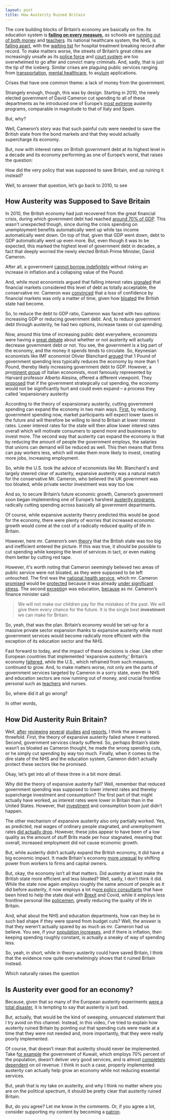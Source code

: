 ```yaml
---
layout: post
title: How Austerity Ruined Britain
---
```


The core building blocks of Britain’s economy are basically on fire. Its education system is **[failing on every measure](https://news.sky.com/story/uks-education-system-is-failing-on-every-measure-with-shocking-regional-disparities-uncovered-12634175),** as schools are [running out of both money](https://www.theguardian.com/education/2022/oct/22/exclusive-90-of-uk-schools-will-go-bust-next-year-heads-warn) and [teachers](https://www.independent.co.uk/news/uk/teacher-recruitment-crisis-shortage-warning-b2349753.html). Its national healthcare system, the NHS, is [falling apart](https://edition.cnn.com/2023/01/23/uk/uk-nhs-crisis-falling-apart-gbr-intl/index.html), with the [waiting list](https://www.healthwatch.co.uk/news/2023-04-13/nhs-waiting-lists-reach-record-levels-what-about-hidden-waiting-list) for hospital treatment breaking record after record. To make matters worse, the streets of Britain’s great cities are increasingly unsafe as its [police force](https://www.youtube.com/watch?v=aB8JbEI9csY) and [court system](https://www.bbc.com/news/uk-64586483) are too overwhelmed to go after and convict many criminals. And, sadly, that is just the tip of the iceberg. Similar crises are plaguing public services ranging from [transportation](https://www.autoexpress.co.uk/opinion/356242/uk-just-had-greatest-transport-crisis-living-memory), [mental healthcare](https://www.theguardian.com/news/video/2023/may/30/therapy-for-the-lads-my-mission-to-help-men-cope-in-a-cost-of-living-crisis), to as[ylum](https://www.spectator.co.uk/article/britains-asylum-crisis/) applications. 

Crises that have one common theme: a lack of money from the government. 

Strangely enough, though, this was by design. Starting in 2010, the newly elected government of David Cameron cut spending to all of these departments as he introduced one of Europe’s [most extreme](https://www.ft.com/content/5e5a6d1e-33c9-11e0-b1ed-00144feabdc0) austerity programs, comparable in magnitude to that of Italy and Spain. 

But, why? 

Well, Cameron’s story was that such painful cuts were needed to save the British state from the bond markets and that they would actually supercharge its economy.

But, now with interest rates on British government debt at its highest level in a decade and its economy performing as one of Europe’s worst, that raises the question:

How did the very policy that was supposed to save Britain, end up ruining it instead?

Well, to answer that question, let’s go back to 2010, to see 

## How Austerity was Supposed to Save Britain

In 2010, the British economy had just recovered from the great financial crisis, during which government debt had reached [around 70% of GDP](https://tradingeconomics.com/united-kingdom/government-debt-to-gdp). This wasn't unexpected though, since during the crisis spending on unemployment benefits automatically went up while tax income automatically went down. On top of that, given that GDP went down, debt to GDP automatically went up even more. But, even though it was to be expected, this marked the highest level of government debt in decades, a fact that deeply worried the newly elected British Prime Minister, David Cameron. 

After all, a government [cannot borrow indefinitely](https://medium.com/st-louis-fed/does-the-national-debt-matter-f99bedc0e14a) without risking an increase in inflation and a collapsing value of the Pound.

And, while most economists argued that falling interest rates [signaled](https://www.ft.com/content/5e5a6d1e-33c9-11e0-b1ed-00144feabdc0) that financial markets considered this level of debt as totally acceptable, the conservative mr. Cameron was [convinced](https://www.theguardian.com/politics/2008/oct/17/davidcameron-economy) that a loss of confidence by financial markets was only a matter of time, given how [bloated](https://www.independent.co.uk/news/uk/politics/david-cameron-insists-that-squeeze-on-publicsector-spending-is-permanent-8933539.html) the British state had become. 

So, to reduce the debt to GDP ratio, Cameron was faced with two options: increasing GDP or reducing government debt. And, to reduce government debt through austerity, he had two options, increase taxes or cut spending.  

Now, around this time of increasing public debt everywhere, economists were having a [great debate](https://www.bruegel.org/blog-post/great-austerity-debate) about whether or not austerity will actually decrease government debt or not. You see, the government is a big part of the economy, and the money it spends tends to circulate. So, Keynesian economists like IMF economist Olivier Blanchard [argued](https://www.ft.com/content/9f3d4b2d-7e13-3865-99cd-1928612c4b81) that 1 Pound of government spending less typically reduces the economy by more than 1 Pound, thereby likely increasing government debt to GDP. However, a pro[minent group](https://www.aeaweb.org/articles?id=10.1257/pandp.20181062) of Italian economists, most famously represented by Harvard professor Alberto Alesina, offered a different viewpoint. They [proposed](https://www.sciencedirect.com/science/article/abs/pii/S0014292103001557) that if the government strategically cut spending, the economy would not be significantly hurt and could even expand – a process they called 'expansionary austerity

According to the theory of expansionary austerity, cutting government spending can expand the economy in two main ways. [First](https://www.sciencedirect.com/science/article/abs/pii/S0014292103001557), by reducing government spending now, market participants will expect lower taxes in the future and will therefore be willing to lend to Britain at lower interest rates. Lower interest rates for the state will then allow lower interest rates overall which will motivate consumers to spend more and businesses to invest more. The second way that austerity can expand the economy is that by reducing the amount of people the government employs, the salaries that unions can demand will be reduced as well. This then means that firms can pay workers less, which will make them more likely to invest, creating more jobs, increasing employment. 

So, while the U.S. took the advice of economists like Mr. Blanchard's and largely steered clear of austerity, expansive austerity was a natural match for the conservative Mr. Cameron, who believed the UK government was too bloated, while private sector investment was way too low.

And so, to secure Britain’s future economic growth, Cameron’s government soon began implementing one of Europe’s harshest [austerity programs](https://www.ft.com/content/5e5a6d1e-33c9-11e0-b1ed-00144feabdc0), radically cutting spending across basically all government departments. 

Of course, while expansive austerity theory predicted this would be good for the economy, there were plenty of worries that increased economic growth would come at the cost of a radically reduced quality of life in Britain. 

However, here mr. Cameron’s own [theory](https://www.gov.uk/government/speeches/troubled-families-speech) that the British state was too big and inefficient entered the picture. If this was true, it should be possible to cut spending while keeping the level of services in tact, or even making them better by cutting red tape. 

However, it's worth noting that Cameron seemingly believed two areas of public service were not bloated, as they were supposed to be left untouched. The first was the [national health service](https://www.nuffieldtrust.org.uk/news-item/what-was-austeritys-toll-on-the-nhs-before-the-pandemic), which mr. Cameron [promised](https://www.theguardian.com/politics/2014/oct/01/david-cameron-nhs-budget-pledge-2015-election) would be [protected](https://www.nuffieldtrust.org.uk/news-item/what-was-austeritys-toll-on-the-nhs-before-the-pandemic) because it was already [under significant stress](https://www.independent.co.uk/news/uk/politics/cameron-pledge-to-slash-costs-of-running-nhs-1813368.html). The second [exceptio](https://www.bbc.com/news/education-23063018)n was education, [because](https://www.gov.uk/government/speeches/spending-round-2013-speech) as mr. Cameron’s finance minister said:

> We will not make our children pay for the mistakes of the past. We will give them every chance for the future. It is the single best **investment** we can make for Britain.
> 

So, yeah, that was the plan. Britain’s economy would be set-up for a massive private sector expansion thanks to expansive austerity while most government services would become radically more efficient with the exception of its education sector and the NHS.  

Fast forward to today, and the impact of these decisions is clear. Like other European countries that implemented 'expansive austerity,' Britain’s economy [faltered,](https://apnews.com/article/boris-johnson-business-economy-liz-truss-6272a303d9f24175131bdfe0f634d891) while the U.S., which refrained from such measures, continued to grow. And, to make matters worse, not only are the parts of government services targeted by Cameron in a sorry state, even the NHS and education sectors are now running out of money, and crucial frontline personal such as [teachers](https://www.independent.co.uk/news/uk/teacher-recruitment-crisis-shortage-warning-b2349753.html) and nurses. 

So, where did it all go wrong? 

In other words, 

## How Did Austerity Ruin Britain?

Well, [after](https://www.gla.ac.uk/news/headline_885099_en.html#:~:text=University%20news-,Over%20300%2C000%20'excess'%20deaths%20in%20Great%20Britain%20attributed%20to%20UK,the%20scale%20of%20these%20deaths) [reviewing](https://www.instituteforgovernment.org.uk/publication/report/austerity-public-services-lessons-2010s) [several](https://blogs.lse.ac.uk/politicsandpolicy/austerity-past-present-and-future/) [studies](https://progressiveeconomyforum.com/publications/the-macroeconomics-of-austerity/) [and](https://www.ft.com/content/b197e9e0-dd53-4d77-a84f-a94824100ed5) [reports](https://www.ft.com/content/e9fef496-7bd2-4bee-ac9b-e17359944eae), I think the answer is threefold. First, the theory of expansive austerity failed where it mattered. Second, government services clearly suffered. So, perhaps Britain’s state wasn’t as bloated as Cameron thought, he made the wrong spending cuts, or he simply cut spending by way too much. Finally, when it comes to the dire state of the NHS and the education system, Cameron didn’t actually protect these sectors like he promised. 

Okay, let’s get into all of these three in a bit more detail. 

Why did the theory of expansive austerity fail? Well, remember that reduced government spending was supposed to lower interest rates and thereby supercharge investment and consumption? The first part of that might actually have worked, as interest rates were lower in Britain than in the United States. However, that [investment](https://data.oecd.org/gdp/investment-by-sector.htm) and consumption boom just didn’t happen. 

The other mechanism of expansive austerity also only partially worked. Yes, as predicted, real wages of ordinary people stagnated, and unemployment rates [did actually drop](https://data.worldbank.org/indicator/SL.UEM.TOTL.ZS?locations=GB-US). However, these jobs appear to have been of a low quality as the amount of stuff Brits made per hour stagnated, meaning that overall, increased employment did not cause economic growth. 

But, while austerity didn’t actually expand the British economy, it did have a big economic impact. It made Britain's economy [more unequal](https://equalitytrust.org.uk/scale-economic-inequality-uk) by shifting power from workers to firms and capital owners. 

But, okay, the economy isn’t all that matters. Did austerity at least make the British state more efficient and less bloated? Well, sadly, I don’t think it did. While the state now again employs roughly the same amount of people as it did before austerity, it now employs a lot m[ore policy consultants](https://www.instituteforgovernment.org.uk/explainer/civil-service-staff-numbers#:~:text=How%20many%20civil%20servants%20are,more%20than%20a%20year%20ago.) that have been hired to help the state deal with [Brexit](https://www.aeaweb.org/articles?id=10.1257/aer.20181164) and Covid, while it employs less frontline personal like [policemen](https://www.instituteforgovernment.org.uk/publication/report/austerity-public-services-lessons-2010s), greatly reducing the quality of life in Britain.

And, what about the NHS and education departments, how can they be in such bad shape if they were spared from budget cuts? Well, the answer is that they weren’t actually spared by as much as mr. Cameron had us believe. You see, if your [population increases](https://data.worldbank.org/indicator/SP.POP.TOTL?locations=GB), and if there is inflation, then keeping spending roughly constant, is actually a sneaky of way of spending less. 

So, yeah, in short, while in theory austerity could have saved Britain, I think that the evidence now quite overwhelmingly shows that it ruined Britain instead. 

Which naturally raises the question

## Is Austerity ever good for an economy?

Because, given that so many of the European austerity experiments [were a total disaster](https://data.worldbank.org/indicator/NY.GDP.PCAP.CD?locations=IT-GR-GB-US-NL), it is tempting to say that austerity is just bad. 

But, actually, that would be the kind of sweeping, unnuanced statement that I try avoid on this channel. Instead, in this video, I’ve tried to explain how austerity ruined Britain by pointing out that spending cuts were made at a time that they were not needed and, more importantly, that they were really poorly implemented. 

Of course, that doesn’t mean that austerity should never be implemented. Take f[or example](https://bti-project.org/en/reports/country-report/KWT#pos16) the government of Kuwait, which employs 70% percent of the population, doesn’t deliver very good services, and is almost [completely dependent](https://country.eiu.com/article.aspx?articleid=1521258135) on oil revenue. I think in such a case, properly implemented austerity can actually help grow an economy while not reducing essential services. 

But, yeah that is my take on austerity, and why I think no matter where you are on the political spectrum, it should be pretty clear that austerity ruined Britain. 

But, do you agree? Let me know in the comments. Or, if you agree a lot, consider supporting my content by becoming a [patron](https://www.patreon.com/moneymacro). 
